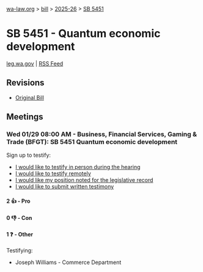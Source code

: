[wa-law.org](/) > [bill](/bill/) > [2025-26](/bill/2025-26/) > [SB 5451](/bill/2025-26/sb/5451/)

# SB 5451 - Quantum economic development
[leg.wa.gov](https://app.leg.wa.gov/billsummary?BillNumber=5451&Year=2025&Initiative=false) | [RSS Feed](./rss.xml)

## Revisions
* [Original Bill](1/)

## Meetings
### Wed 01/29 08:00 AM - Business, Financial Services, Gaming & Trade (BFGT): SB 5451 Quantum economic development
Sign up to testify:
* [I would like to testify in person during the hearing](https://app.leg.wa.gov/csi/Testifier/Add?chamber=House&mId=32584&aId=162377&caId=25201&tId=1)
* [I would like to testify remotely](https://app.leg.wa.gov/csi/Testifier/Add?chamber=House&mId=32584&aId=162377&caId=25201&tId=2)
* [I would like my position noted for the legislative record](https://app.leg.wa.gov/csi/Testifier/Add?chamber=House&mId=32584&aId=162377&caId=25201&tId=3)
* [I would like to submit written testimony](https://app.leg.wa.gov/csi/Testifier/Add?chamber=House&mId=32584&aId=162377&caId=25201&tId=4)

#### 2 👍 - Pro

#### 0 👎 - Con

#### 1 ❓ - Other
Testifying:
* Joseph Williams - Commerce Department
